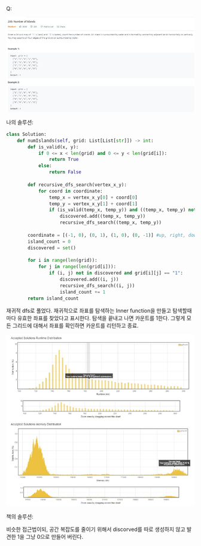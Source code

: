 Q:

![](./Figure/200(1).JPG)



나의 솔루션:

```python 
class Solution:
    def numIslands(self, grid: List[List[str]]) -> int:
        def is_valid(x, y):
            if 0 <= x < len(grid) and 0 <= y < len(grid[i]):
                return True
            else:
                return False
            
        def recursive_dfs_search(vertex_x_y):
            for coord in coordinate:
                temp_x = vertex_x_y[0] + coord[0]
                temp_y = vertex_x_y[1] + coord[1]
                if (is_valid(temp_x, temp_y)) and ((temp_x, temp_y) not in discovered) and (grid[temp_x][temp_y] == "1"):
                    discovered.add((temp_x, temp_y))
                    recursive_dfs_search((temp_x, temp_y))
                        
        coordinate = [(-1, 0), (0, 1), (1, 0), (0, -1)] #up, right, down, left
        island_count = 0
        discovered = set()
        
        for i in range(len(grid)):
            for j in range(len(grid[i])):
                if (i, j) not in discovered and grid[i][j] == "1":
                    discovered.add((i, j))
                    recursive_dfs_search((i, j))
                    island_count += 1
        return island_count
```

재귀적 dfs로 풀었다. 재귀적으로 좌표를 탐색하는 Inner function을 만들고 탐색할때마다 유효한 좌표를 찾았다고 표시한다. 탐색을 끝내고 나면 카운트를 1한다. 그렇게 모든 그리드에 대해서 좌표를 확인하면 카운트를 리턴하고 종료.



![](./Figure/200(2).JPG)



책의 솔루션:

비슷한 접근법이되, 공간 복잡도를 줄이기 위해서 discorved를 따로 생성하지 않고 발견한 1을 그냥 0으로 만들어 버린다.